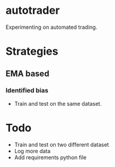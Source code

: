 # autotrader

Experimenting on automated trading.

# Strategies

## EMA based

### Identified bias
 
- Train and test on the same dataset.

# Todo

- Train and test on two different dataset
- Log more data
- Add requirements python file
